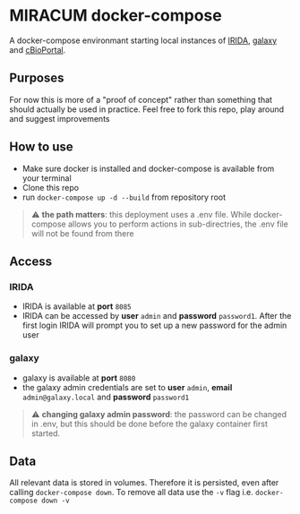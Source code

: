 # MIRACUM docker-compose

A docker-compose environmant starting local instances of [IRIDA](https://irida.ca/), [galaxy](https://galaxyproject.org/) and [cBioPortal](https://www.cbioportal.org/).

## Purposes
For now this is more of a "proof of concept" rather than something that should actually be used in practice.
Feel free to fork this repo, play around and suggest improvements

## How to use
* Make sure docker is installed and docker-compose is available from your terminal
* Clone this repo
* run `docker-compose up -d --build` from repository root

> :warning: **the path matters**: this deployment uses a .env file. While docker-compose allows you to perform actions in sub-directries, the .env file will not be found from there



## Access 
### IRIDA
* IRIDA is available at **port** `8085`
* IRIDA can be accessed by **user** `admin` and **password** `password1`. After the first login IRIDA will prompt you to set up a new password for the admin user

### galaxy
* galaxy is available at **port** `8080`
* the galaxy admin credentials are set to **user** `admin`, **email** `admin@galaxy.local` and **password** `password1`
> :warning: **changing galaxy admin password**: the password can be changed in .env, but this should be done before the galaxy container first started.

## Data
All relevant data is stored in volumes. Therefore it is persisted, even after calling `docker-compose down`.
To remove all data use the `-v` flag i.e. `docker-compose down -v` 
